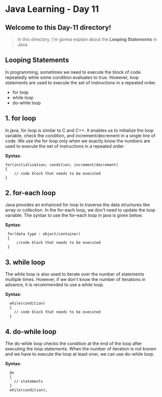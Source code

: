# Java Learning - Day 11

## Welcome to this Day-11 directory!

>  In this directory, I'm gonna explain about the **Looping Statements** in Java.

## Looping Statements

In programming, sometimes we need to execute the block of code repeatedly while some condition evaluates to true. However, loop statements are used to execute the set of instructions in a repeated order.
- for loop
- while loop
- do-while loop
  
## 1. for loop

In java, for loop is similar to C and C++. It enables us to initialize the loop variable, check the condition, and increment/decrement in a single line of code. We use the for loop only when we exactly know the numbers are used to execute the set of instructions in a repeated order.

**Syntax**:

    for(initialization; condition; increment/decrement) 
    {
        // code block that needs to be executed
    }
   

## 2. for-each loop

Java provides an enhanced for loop to traverse the data structures like array or collection. In the for-each loop, we don't need to update the loop variable. The syntax to use the for-each loop in java is given below.

**Syntax**:
    
     for(data type : object/container) 
     {
         //code block that needs to be executed
     }

## 3. while loop

The while loop is also used to iterate over the number of statements multiple times. However, if we don't know the number of iterations in advance, it is recommended to use a while loop.

**Syntax**:

      while(condition)  
      {
        // code block that needs to be executed 
      }

## 4. do-while loop

The do-while loop checks the condition at the end of the loop after executing the loop statements. When the number of iteration is not known and we have to execute the loop at least oner, we can use do-while loop.

**Syntax**:

      do
      {
        // statements
      }
      while(condition);


<!-- Here You can see the output image for the looping statement in java program. Do check the file named Loop.java for source code -->